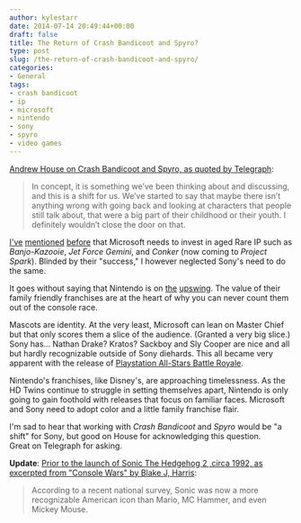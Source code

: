 ```yaml
---
author: kylestarr
date: 2014-07-14 20:49:44+00:00
draft: false
title: The Return of Crash Bandicoot and Spyro?
type: post
slug: /the-return-of-crash-bandicoot-and-spyro/
categories:
- General
tags:
- crash bandicoot
- ip
- microsoft
- nintendo
- sony
- spyro
- video games
---
```


[Andrew House on Crash Bandicoot and Spyro, as quoted by Telegraph](http://www.telegraph.co.uk/technology/video-games/playstation/10962258/Bring-back-Crash-Bandicoot-I-definitely-wouldnt-close-the-door-on-that.html):

> In concept, it is something we’ve been thinking about and discussing, and this is a shift for us. We’ve started to say that maybe there isn’t anything wrong with going back and looking at characters that people still talk about, that were a big part of their childhood or their youth. I definitely wouldn’t close the door on that.

[I've](/2014/06/19/rare-and-lionhead-are-crown-jewels/) [mentioned](/2014/05/16/rare-is-evaluating-what-to-do-after-kinect-says-phil-spencer-polygon/) [before](/2013/05/22/xbox-one-swinging-for-the-franchise-fences-with-rare-ip/) that Microsoft needs to invest in aged Rare IP such as _Banjo-Kazooie_, _Jet Force Gemini_, and _Conker_ (now coming to _Project Spark_). Blinded by their "success," I however neglected Sony's need to do the same.

It goes without saying that Nintendo is on [the](/2014/06/12/mario-kart-is-moving-units/) [upswing](/2014/07/05/mario-kart-8-lifts-console-sales-more-than-titanfall-or-second-son/). The value of their family friendly franchises are at the heart of why you can never count them out of the console race.

Mascots are identity. At the very least, Microsoft can lean on Master Chief but that only scores them a slice of the audience. (Granted a very big slice.) Sony has... Nathan Drake? Kratos? Sackboy and Sly Cooper are nice and all but hardly recognizable outside of Sony diehards. This all became very apparent with the release of [Playstation All-Stars Battle Royale](http://en.m.wikipedia.org/wiki/PlayStation_All-Stars_Battle_Royale).

Nintendo's franchises, like Disney's, are approaching timelessness. As the HD Twins continue to struggle in setting themselves apart, Nintendo is only going to gain foothold with releases that focus on familiar faces. Microsoft and Sony need to adopt color and a little family franchise flair.

I'm sad to hear that working with _Crash Bandicoot_ and _Spyro_ would be "a shift" for Sony, but good on House for acknowledging this question. Great on Telegraph for asking.

**Update**: [Prior to the launch of Sonic The Hedgehog 2 ,circa 1992, as excerpted from "Console Wars" by Blake J, Harris](https://itunes.apple.com/WebObjects/MZStore.woa/wa/viewBook?id=718597648):

> According to a recent national survey, Sonic was now a more recognizable American icon than Mario, MC Hammer, and even Mickey Mouse.
